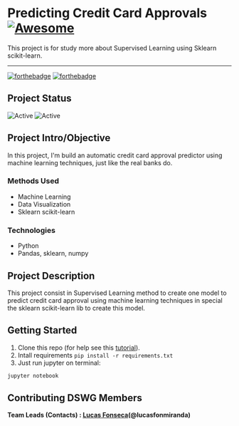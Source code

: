 # Predicting Credit Card Approvals [![Awesome](https://cdn.rawgit.com/sindresorhus/awesome/d7305f38d29fed78fa85652e3a63e154dd8e8829/media/badge.svg)](https://github.com/sindresorhus/awesome#readme)

This project is for study more about Supervised Learning using Sklearn scikit-learn.

------

[![forthebadge](https://forthebadge.com/images/badges/makes-people-smile.svg)](https://forthebadge.com)
[![forthebadge](https://forthebadge.com/images/badges/built-with-love.svg)](https://forthebadge.com)

## Project Status

![Active](https://img.shields.io/github/stars/lucasfonmiranda/credit-card-approvals)
![Active](https://img.shields.io/github/issues/lucasfonmiranda/credit-card-approvals)

## Project Intro/Objective

In this project, I'm build an automatic credit card approval predictor using machine learning techniques, just like the real banks do.

### Methods Used

* Machine Learning
* Data Visualization
* Sklearn scikit-learn

### Technologies

* Python
* Pandas, sklearn, numpy

## Project Description

This project consist in Supervised Learning method to create one model to predict credit card approval using machine learning techniques in special the sklearn scikit-learn lib to create this model.

## Getting Started

1. Clone this repo (for help see this [tutorial](https://help.github.com/articles/cloning-a-repository/)).
2. Intall requirements ```pip install -r requirements.txt```
3. Just run jupyter on terminal:

```bash
jupyter notebook
```

## Contributing DSWG Members

**Team Leads (Contacts) : [Lucas Fonseca](https://github.com/lucasfonmiranda)(@lucasfonmiranda)**